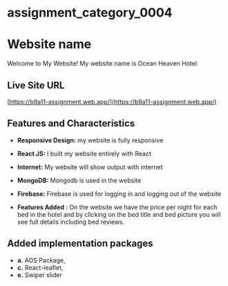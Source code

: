 # assignment_category_0004

# Website name 
Welcome to My Website! My website name is Ocean Heaven Hotel

## Live Site URL
[https://b9a11-assignment.web.app/](https://b9a11-assignment.web.app/)


## Features and Characteristics

- **Responsive Design:** my website is fully responsive
  
- **React JS:** I built my website entirely with React
  
- **Internet:** My website will show output with internet
  
- **MongoDB:** Mongodb is used in the website

- **Firebase:** Firebase is used for logging in and logging out of the website
  
- **Features Added :** On the website we have the price per night for each bed in the hotel and by clicking on the bed title and bed picture you will see full details including bed reviews.


## Added implementation packages

- **a.** AOS Package,
- **c.** React-leaflet,
- **e.** Swiper slider
